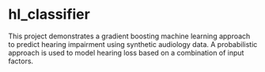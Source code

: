 # hl_classifier
This project demonstrates a gradient boosting machine learning approach to predict hearing impairment using synthetic audiology data. A probabilistic approach is used to model hearing loss based on a combination of input factors.
